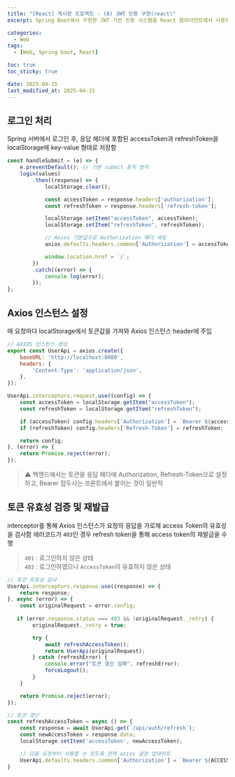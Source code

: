 ```yaml
---
title: "[React] 게시판 프로젝트 - (6) JWT 인증 구현(react)"
excerpt: Spring Boot에서 구현한 JWT 기반 인증 시스템을 React 클라이언트에서 사용하는 방법

categories:
  - Web
tags:
  - [Web, Spring boot, React]

toc: true
toc_sticky: true

date: 2025-04-15
last_modified_at: 2025-04-15
---
```


## 로그인 처리
Spring 서버에서 로그인 후, 응답 헤더에 포함된 accessToken과 refreshToken을 localStorage에 key-value 형태로 저장함  

```js
const handleSubmit = (e) => {
    e.preventDefault(); // 기본 submit 동작 방지
    login(values)
        .then((response) => {
            localStorage.clear();

            const accessToken = response.headers['authorization'];
            const refreshToken = response.headers['refresh-token'];

            localStorage.setItem("accessToken", accessToken);
            localStorage.setItem("refreshToken", refreshToken);

            // Axios 기본값으로 Authorization 헤더 세팅
            axios.defaults.headers.common['Authorization'] = accessToken;

            window.location.href = `/`;
        })
        .catch((error) => {
            console.log(error);
        });
};
```

## Axios 인스턴스 설정
매 요청마다 localStorage에서 토큰값을 가져와 Axios 인스턴스 header에 주입  

```js
// AXIOS 인스턴스 생성
export const UserApi = axios.create({
    baseURL: 'http://localhost:8080',
    headers: {
        'Content-Type': 'application/json',
    },
});

UserApi.interceptors.request.use((config) => {
    const accessToken = localStorage.getItem("accessToken");
    const refreshToken = localStorage.getItem("refreshToken");

    if (accessToken) config.headers['Authorization'] = `Bearer ${accessToken}`;
    if (refreshToken) config.headers['Refresh-Token'] = refreshToken;

    return config;
}, (error) => {
    return Promise.reject(error);
});
```

> ⚠️ 백엔드에서는 토큰을 응답 헤더에 Authorization, Refresh-Token으로 설정하고, Bearer 접두사는 프론트에서 붙이는 것이 일반적  


## 토큰 유효성 검증 및 재발급
interceptor를 통해 Axios 인스턴스가 요청의 응답을 가로채 access Token의 유효성을 검사함
에러코드가 `403`인 경우 refresh token을 통해 access token의 재발급을 수행

> `401` : 로그인하지 않은 상태<br>
> `403` : 로그인하였으나 `AccessToken`이 유효하지 않은 상태

```js
// 토큰 유효성 검사
UserApi.interceptors.response.use((response) => {
    return response;
}, async (error) => {
    const originalRequest = error.config;
   
   if (error.response.status === 403 && !originalRequest._retry) {
        originalRequest._retry = true;

        try {
            await refreshAccessToken();
            return UserApi(originalRequest);
        } catch (refreshError) {
            console.error("토큰 갱신 실패", refreshError);
            forceLogout();
        }
    }

    return Promise.reject(error);
});

// 토큰 갱신
const refreshAccessToken = async () => {
    const response = await UserApi.get(`/api/auth/refresh`);
    const newAccessToken = response.data;
    localStorage.setItem('accessToken', newAccessToken);

    // 다음 요청부터 사용할 수 있도록 전역 axios 설정 업데이트
    UserApi.defaults.headers.common['Authorization'] = `Bearer ${ACCESS_TOKEN}`;
}
```